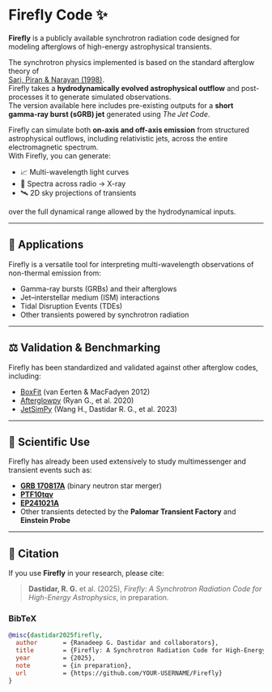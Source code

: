# Firefly Code ✨  

**Firefly** is a publicly available synchrotron radiation code designed for modeling afterglows of high-energy astrophysical transients.  

The synchrotron physics implemented is based on the standard afterglow theory of  
[Sari, Piran & Narayan (1998)](https://doi.org/10.1086/311269).  
Firefly takes a **hydrodynamically evolved astrophysical outflow** and post-processes it to generate simulated observations.  
The version available here includes pre-existing outputs for a **short gamma-ray burst (sGRB) jet** generated using *The Jet Code*.  

Firefly can simulate both **on-axis and off-axis emission** from structured astrophysical outflows, including relativistic jets, across the entire electromagnetic spectrum.  
With Firefly, you can generate:  

- 📈 Multi-wavelength light curves  
- 🌌 Spectra across radio → X-ray  
- 🛰️ 2D sky projections of transients  

over the full dynamical range allowed by the hydrodynamical inputs.  

---

## 🔭 Applications  

Firefly is a versatile tool for interpreting multi-wavelength observations of non-thermal emission from:  

- Gamma-ray bursts (GRBs) and their afterglows  
- Jet–interstellar medium (ISM) interactions  
- Tidal Disruption Events (TDEs)  
- Other transients powered by synchrotron radiation  

---

## ⚖️ Validation & Benchmarking  

Firefly has been standardized and validated against other afterglow codes, including:  

- [BoxFit](https://doi.org/10.1088/0004-637X/751/2/155) (van Eerten & MacFadyen 2012)  
- [Afterglowpy](https://iopscience.iop.org/article/10.3847/1538-4357/ab93cf) (Ryan G., et al. 2020)  
- [JetSimPy](https://iopscience.iop.org/article/10.3847/1538-4365/ad4d9d) (Wang H., Dastidar R. G., et al. 2023)  

---

## 🧩 Scientific Use  

Firefly has already been used extensively to study multimessenger and transient events such as:  

- [**GRB 170817A**](https://iopscience.iop.org/article/10.3847/1538-4357/ad86bf) (binary neutron star merger)  
- [**PTF10tqv**](https://arxiv.org/abs/2507.15928)  
- [**EP241021A**](https://iopscience.iop.org/article/10.3847/2041-8213/ade870)
- Other transients detected by the **Palomar Transient Factory** and **Einstein Probe**  

---

## 📜 Citation  

If you use **Firefly** in your research, please cite:  

> **Dastidar, R. G.** et al. (2025), *Firefly: A Synchrotron Radiation Code for High-Energy Astrophysics*, in preparation.  

### BibTeX  
```bibtex
@misc{dastidar2025firefly,
  author       = {Ranadeep G. Dastidar and collaborators},
  title        = {Firefly: A Synchrotron Radiation Code for High-Energy Astrophysics},
  year         = {2025},
  note         = {in preparation},
  url          = {https://github.com/YOUR-USERNAME/Firefly}
}
